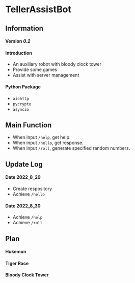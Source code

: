 # TellerAssistBot
## Information
#### Version *0.2*

#### Introduction
+ An auxiliary robot with bloody clock tower
+ Provide some games
+ Assist with server management

#### Python Package
+ `aiohttp`
+ `pycrypto`
+ `asyncio`

## Main Function
+ When input `/help`, get help.
+ When input `/hello`, get response.
+ When input `/roll`, generate specified random numbers.

## Update Log
#### Date 2022_8_29
+ Create respository
+ Achieve `/hello`

#### Date 2022_8_30
+ Achieve `/help`
+ Achieve `/roll` 

## Plan
#### Hukemon

#### Tiger Race

#### Bloody Clock Tower